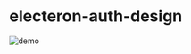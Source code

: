 ﻿# electeron-auth-design

<img 
   src="https://github.com/sajjadseifi/electeron-auth-design/blob/master/public/assets/demo/demo.mp4" 
   alt="demo">
   
   
